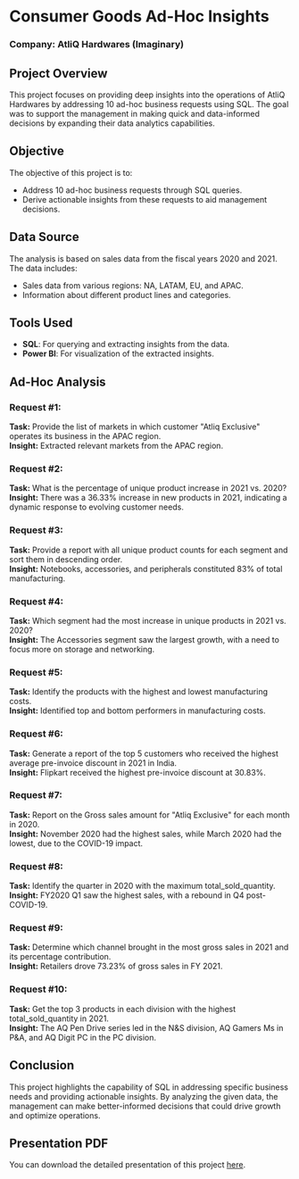 # Consumer Goods Ad-Hoc Insights

### Company: AtliQ Hardwares (Imaginary)

## Project Overview
This project focuses on providing deep insights into the operations of AtliQ Hardwares by addressing 10 ad-hoc business requests using SQL. The goal was to support the management in making quick and data-informed decisions by expanding their data analytics capabilities.

## Objective
The objective of this project is to:
- Address 10 ad-hoc business requests through SQL queries.
- Derive actionable insights from these requests to aid management decisions.

## Data Source
The analysis is based on sales data from the fiscal years 2020 and 2021. The data includes:
- Sales data from various regions: NA, LATAM, EU, and APAC.
- Information about different product lines and categories.

## Tools Used
- **SQL**: For querying and extracting insights from the data.
- **Power BI**: For visualization of the extracted insights.

## Ad-Hoc Analysis

### Request #1: 
**Task:** Provide the list of markets in which customer "Atliq Exclusive" operates its business in the APAC region.  
**Insight:** Extracted relevant markets from the APAC region.

### Request #2: 
**Task:** What is the percentage of unique product increase in 2021 vs. 2020?  
**Insight:** There was a 36.33% increase in new products in 2021, indicating a dynamic response to evolving customer needs.

### Request #3: 
**Task:** Provide a report with all unique product counts for each segment and sort them in descending order.  
**Insight:** Notebooks, accessories, and peripherals constituted 83% of total manufacturing.

### Request #4: 
**Task:** Which segment had the most increase in unique products in 2021 vs. 2020?  
**Insight:** The Accessories segment saw the largest growth, with a need to focus more on storage and networking.

### Request #5: 
**Task:** Identify the products with the highest and lowest manufacturing costs.  
**Insight:** Identified top and bottom performers in manufacturing costs.

### Request #6: 
**Task:** Generate a report of the top 5 customers who received the highest average pre-invoice discount in 2021 in India.  
**Insight:** Flipkart received the highest pre-invoice discount at 30.83%.

### Request #7: 
**Task:** Report on the Gross sales amount for "Atliq Exclusive" for each month in 2020.  
**Insight:** November 2020 had the highest sales, while March 2020 had the lowest, due to the COVID-19 impact.

### Request #8: 
**Task:** Identify the quarter in 2020 with the maximum total_sold_quantity.  
**Insight:** FY2020 Q1 saw the highest sales, with a rebound in Q4 post-COVID-19.

### Request #9: 
**Task:** Determine which channel brought in the most gross sales in 2021 and its percentage contribution.  
**Insight:** Retailers drove 73.23% of gross sales in FY 2021.

### Request #10: 
**Task:** Get the top 3 products in each division with the highest total_sold_quantity in 2021.  
**Insight:** The AQ Pen Drive series led in the N&S division, AQ Gamers Ms in P&A, and AQ Digit PC in the PC division.

## Conclusion
This project highlights the capability of SQL in addressing specific business needs and providing actionable insights. By analyzing the given data, the management can make better-informed decisions that could drive growth and optimize operations.

## Presentation PDF
You can download the detailed presentation of this project [here](https://github.com/UjjwalGrg/SQL-projects/blob/main/ad-hoc-insights.pdf).
